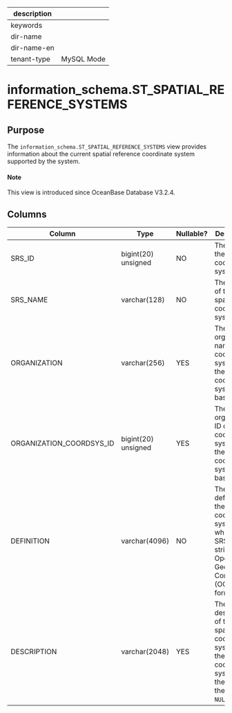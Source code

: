 |description||
|---|---|
|keywords||
|dir-name||
|dir-name-en||
|tenant-type|MySQL Mode|

# information_schema.ST_SPATIAL_REFERENCE_SYSTEMS

## Purpose

The `information_schema.ST_SPATIAL_REFERENCE_SYSTEMS` view provides information about the current spatial reference coordinate system supported by the system. 

<main id="notice" type='explain'>
  <h4>Note</h4>
  <p>This view is introduced since OceanBase Database V3.2.4. </p>
</main>

## Columns

| **Column** | **Type** | **Nullable?** | **Description** |
| --- | --- | --- | --- |
| SRS_ID | bigint(20) unsigned | NO | The ID of the spatial coordinate system. |
| SRS_NAME | varchar(128) | NO | The name of the spatial coordinate system. |
| ORGANIZATION | varchar(256) | YES | The organization name of the coordinate system that the spatial coordinate system is based on. |
| ORGANIZATION_COORDSYS_ID | bigint(20) unsigned | YES | The organization ID of the coordinate system that the spatial coordinate system is based on. |
| DEFINITION | varchar(4096) | NO | The definition of the spatial coordinate system, which is an SRS WKT string in the Open Geospatial Consortium (OGC) format. |
| DESCRIPTION | varchar(2048) | YES | The description of the spatial coordinate system. For the inherent coordinate system of the system, the value is `NULL`. |
